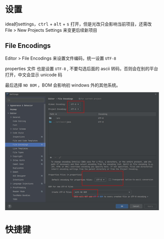 # 设置

idea的settings，<kbd>ctrl</kbd> + <kbd>alt</kbd> + <kbd>s</kbd>   打开，但是光改只会影响当前项目，还需改 File > New Projects Settings 来变更后续新项目

##   File Encodings

Editor > File Encodings 来设置文件编码，统一设置 `UTF-8`  

properties 文件 也是设置 `UTF-8` ,  不要勾选后面的 ascii 转码，否则会在别的平台打开，中文会显示 unicode 码

最后选择   `NO BOM` ，BOM 会影响初 windows 外的其他系统。

![](img/1.jpg)



# 快捷键

